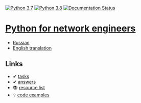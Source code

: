 [![Python 3.7](https://img.shields.io/badge/python-3.7-blue.svg)](https://www.python.org/downloads/release/python-370/) [![Python 3.8](https://img.shields.io/badge/python-3.8-blue.svg)](https://www.python.org/downloads/release/python-380/) [![Documentation Status](https://readthedocs.org/projects/pyneng-en/badge/?version=latest)](https://pyneng.readthedocs.io/en/latest/?badge=latest)

# [Python for network engineers](https://pyneng.readthedocs.io/en/latest/)

* [Russian](https://pyneng.readthedocs.io/ru/latest/)
* [English translation](https://pyneng.readthedocs.io/en/latest/)

## Links

* &#10004; [tasks](https://github.com/natenka/pyneng-examples-exercises-en/)
* &#10004; [answers](https://github.com/natenka/pyneng-answers-en)
* &#128218; [resource list](https://natenka.github.io/pyneng-resources-en/)
* &#128161; [code examples](https://github.com/natenka/pyneng-examples)
